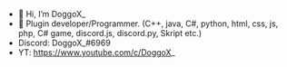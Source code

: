 - 👋 Hi, I’m DoggoX_
- 👀 Plugin developer/Programmer. (C++, java, C#, python, html, css, js, php, C# game, discord.js, discord.py, Skript etc.)
- Discord: DoggoX_#6969
- YT: https://www.youtube.com/c/DoggoX_
